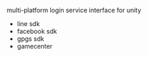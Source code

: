  multi-platform login service interface for unity

 * line sdk
 * facebook sdk
 * gpgs sdk
 * gamecenter 
